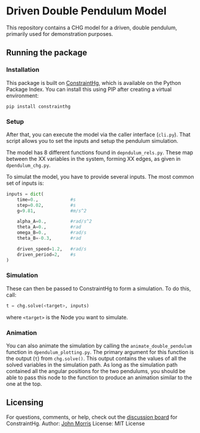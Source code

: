 # Driven Double Pendulum Model
This repository contains a CHG model for a driven, double pendulum, primarily used for demonstration purposes.

## Running the package
### Installation
This package is built on [ConstraintHg](https://constrainthg.readthedocs.io/en/latest/index.html), which is available on the Python Package Index. You can install this using PIP after creating a virtual environment:

```
pip install constrainthg
```

### Setup
After that, you can execute the model via the caller interface (`cli.py`). That script allows you to set the inputs and setup the pendulum simulation.

The model has 8 different functions found in `depndulum_rels.py`. These map between the XX variables in the system, forming XX edges, as given in `dpendulum_chg.py`.

To simulat the model, you have to provide several inputs. The most common set of inputs is:

```python
inputs = dict(
    time=0.,            #s
    step=0.02,          #s
    g=9.81,             #m/s^2

    alpha_A=0.,         #rad/s^2
    theta_A=0.,         #rad
    omega_B=0.,         #rad/s
    theta_B=-0.3,       #rad

    driven_speed=1.2,   #rad/s
    driven_period=2,    #s
)
```

### Simulation
These can then be passed to ConstraintHg to form a simulation. To do this, call:

```python
t = chg.solve(<target>, inputs)
```

where `<target>` is the Node you want to simulate.

### Animation
You can also animate the simulation by calling the `animate_double_pendulum` function in `dpendulum_plotting.py`. The primary argument for this function is the output (`t`) from `chg.solve()`. This output contains the values of all the solved variables in the simulation path. As long as the simulation path contained all the angular positions for the two pendulums, you should be able to pass this node to the function to produce an animation similar to the one at the top.

## Licensing
For questions, comments, or help, check out the [discussion board](https://github.com/jmorris335/ConstraintHg/discussions) for ConstraintHg.
Author: [John Morris](https://orcid.org/0009-0005-6571-1959)
License: MIT License

